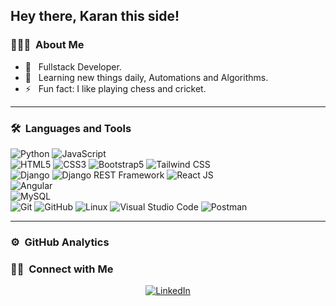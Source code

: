 ## Hey there, Karan this side!

### 👨🏻‍💻 &nbsp;About Me

- 🤔 &nbsp; Fullstack Developer.
- 🌱 &nbsp; Learning new things daily, Automations and Algorithms.
- ⚡️ &nbsp; Fun fact: I like playing chess and cricket.

---

### 🛠 &nbsp;Languages and Tools

  ![Python](https://img.shields.io/badge/-Python-333333?style=flat&logo=python)
  ![JavaScript](https://img.shields.io/badge/-JavaScript-333333?style=flat&logo=javascript)  
  ![HTML5](https://img.shields.io/badge/-HTML5-333333?style=flat&logo=HTML5)
  ![CSS3](https://img.shields.io/badge/-CSS3-333333?style=flat&logo=CSS3&logoColor=1572B6)
  ![Bootstrap5](https://img.shields.io/badge/-Bootstrap-333333?style=flat&logo=bootstrap&logoColor=563D7C)
  ![Tailwind CSS](https://img.shields.io/badge/-Tailwind%20CSS-333333?style=flat&logo=tailwindcss)  
  ![Django](https://img.shields.io/badge/-Django-092E20?style=flat&logo=django)
  ![Django REST Framework](https://img.shields.io/badge/-Django%20REST%20Framework-092E20?style=flat&logo=django)
  ![React JS](https://img.shields.io/badge/-React%20JS-333333?style=flat&logo=react)  
  ![Angular](https://img.shields.io/badge/-Angular-red?style=flat&logo=angular)  
  ![MySQL](https://img.shields.io/badge/-MySQL-333333?style=flat&logo=mysql)  
  ![Git](https://img.shields.io/badge/-Git-333333?style=flat&logo=git)
  ![GitHub](https://img.shields.io/badge/-GitHub-333333?style=flat&logo=github)
  ![Linux](https://img.shields.io/badge/-Linux-003366?style=flat&logo=linux)
  ![Visual Studio Code](https://img.shields.io/badge/-Visual%20Studio%20Code-333333?style=flat&logo=visual-studio-code&logoColor=007ACC)
  ![Postman](https://img.shields.io/badge/-Postman-000000?style=flat&logo=postman)
     

---

### ⚙️ &nbsp;GitHub Analytics

<p align="center">
<a href="https://github.com/ShubhamSarda"></a>
</p>

### 🤝🏻 &nbsp;Connect with Me 

<p align="center">
<a href="https://www.linkedin.com/in/567109306b-karanb/"><img alt="LinkedIn" src="https://img.shields.io/badge/linkedin-shubhamsarda-blue"></a>
</p>
